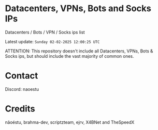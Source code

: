 # Datacenters, VPNs, Bots and Socks IPs
 
Datacenters / Bots / VPN / Socks ips list

Latest update: `Sunday 02-02-2025 12:00:25 UTC` 

ATTENTION: This repository doesn't include all Datacenters, VPNs, Bots & Socks ips, 
but should include the vast majority of common ones.

# Contact
Discord: naoestu

# Credits
nãoéstu, brahma-dev, scriptzteam, ejrv, X4BNet and TheSpeedX
